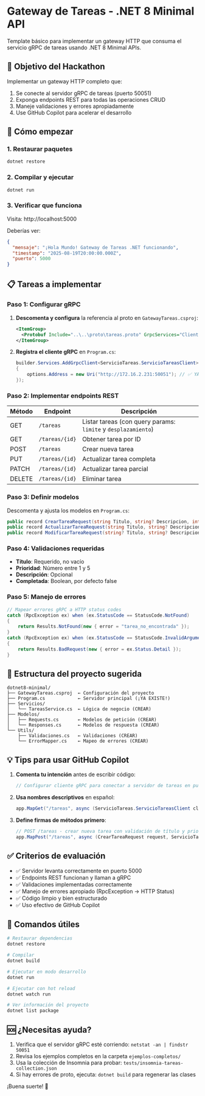 # Gateway de Tareas - .NET 8 Minimal API

Template básico para implementar un gateway HTTP que consuma el servicio gRPC de tareas usando .NET 8 Minimal APIs.

## 🎯 Objetivo del Hackathon

Implementar un gateway HTTP completo que:
1. Se conecte al servidor gRPC de tareas (puerto 50051)
2. Exponga endpoints REST para todas las operaciones CRUD
3. Maneje validaciones y errores apropiadamente
4. Use GitHub Copilot para acelerar el desarrollo

## 🚀 Cómo empezar

### 1. Restaurar paquetes
```bash
dotnet restore
```

### 2. Compilar y ejecutar
```bash
dotnet run
```

### 3. Verificar que funciona
Visita: http://localhost:5000

Deberías ver:
```json
{
  "mensaje": "¡Hola Mundo! Gateway de Tareas .NET funcionando",
  "timestamp": "2025-08-19T20:00:00.000Z",
  "puerto": 5000
}
```

## 📋 Tareas a implementar

### Paso 1: Configurar gRPC
1. **Descomenta y configura** la referencia al proto en `GatewayTareas.csproj`:
   ```xml
   <ItemGroup>
     <Protobuf Include="..\..\proto\tareas.proto" GrpcServices="Client" Link="Protos\tareas.proto" />
   </ItemGroup>
   ```

2. **Registra el cliente gRPC** en `Program.cs`:
   ```csharp
   builder.Services.AddGrpcClient<ServicioTareas.ServicioTareasClient>(options =>
   {
       options.Address = new Uri("http://172.16.2.231:50051"); // ✅ YA DESPLEGADO
   });
   ```

### Paso 2: Implementar endpoints REST

| Método | Endpoint | Descripción |
|--------|----------|-------------|
| GET | `/tareas` | Listar tareas (con query params: `limite` y `desplazamiento`) |
| GET | `/tareas/{id}` | Obtener tarea por ID |
| POST | `/tareas` | Crear nueva tarea |
| PUT | `/tareas/{id}` | Actualizar tarea completa |
| PATCH | `/tareas/{id}` | Actualizar tarea parcial |
| DELETE | `/tareas/{id}` | Eliminar tarea |

### Paso 3: Definir modelos
Descomenta y ajusta los modelos en `Program.cs`:
```csharp
public record CrearTareaRequest(string Titulo, string? Descripcion, int Prioridad, bool Completada);
public record ActualizarTareaRequest(string Titulo, string? Descripcion, int Prioridad, bool Completada);
public record ModificarTareaRequest(string? Titulo, string? Descripcion, int? Prioridad, bool? Completada);
```

### Paso 4: Validaciones requeridas
- **Título**: Requerido, no vacío
- **Prioridad**: Número entre 1 y 5
- **Descripción**: Opcional
- **Completada**: Boolean, por defecto false

### Paso 5: Manejo de errores
```csharp
// Mapear errores gRPC a HTTP status codes
catch (RpcException ex) when (ex.StatusCode == StatusCode.NotFound)
{
    return Results.NotFound(new { error = "tarea_no_encontrada" });
}
catch (RpcException ex) when (ex.StatusCode == StatusCode.InvalidArgument)
{
    return Results.BadRequest(new { error = ex.Status.Detail });
}
```

## 🔧 Estructura del proyecto sugerida

```
dotnet8-minimal/
├── GatewayTareas.csproj  ← Configuración del proyecto
├── Program.cs            ← Servidor principal (¡YA EXISTE!)
├── Servicios/
│   └── TareasService.cs  ← Lógica de negocio (CREAR)
├── Modelos/
│   ├── Requests.cs       ← Modelos de petición (CREAR)
│   └── Responses.cs      ← Modelos de respuesta (CREAR)
└── Utils/
    ├── Validaciones.cs   ← Validaciones (CREAR)
    └── ErrorMapper.cs    ← Mapeo de errores (CREAR)
```

## 💡 Tips para usar GitHub Copilot

1. **Comenta tu intención** antes de escribir código:
   ```csharp
   // Configurar cliente gRPC para conectar a servidor de tareas en puerto 50051
   ```

2. **Usa nombres descriptivos** en español:
   ```csharp
   app.MapGet("/tareas", async (ServicioTareas.ServicioTareasClient cliente) => {
   ```

3. **Define firmas de métodos primero**:
   ```csharp
   // POST /tareas - crear nueva tarea con validación de título y prioridad
   app.MapPost("/tareas", async (CrearTareaRequest request, ServicioTareas.ServicioTareasClient cliente) => {
   ```

## ✅ Criterios de evaluación

- ✅ Servidor levanta correctamente en puerto 5000
- ✅ Endpoints REST funcionan y llaman a gRPC  
- ✅ Validaciones implementadas correctamente
- ✅ Manejo de errores apropiado (RpcException → HTTP Status)
- ✅ Código limpio y bien estructurado
- ✅ Uso efectivo de GitHub Copilot

## 🔧 Comandos útiles

```bash
# Restaurar dependencias
dotnet restore

# Compilar
dotnet build

# Ejecutar en modo desarrollo
dotnet run

# Ejecutar con hot reload
dotnet watch run

# Ver información del proyecto
dotnet list package
```

## 🆘 ¿Necesitas ayuda?

1. Verifica que el servidor gRPC esté corriendo: `netstat -an | findstr 50051`
2. Revisa los ejemplos completos en la carpeta `ejemplos-completos/`
3. Usa la colección de Insomnia para probar: `tests/insomnia-tareas-collection.json`
4. Si hay errores de proto, ejecuta: `dotnet build` para regenerar las clases

¡Buena suerte! 🚀